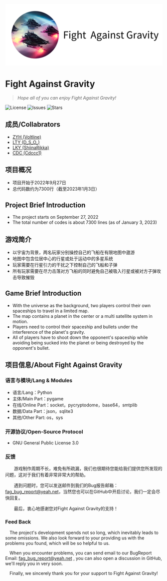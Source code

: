 <div align="center">
  <img src=assets/texture/FAGtitle.png >
</div>

# Fight Against Gravity
> *Hope all of you can enjoy Fight Against Gravity!*

![License](https://img.shields.io/github/license/Voltline/Fight_Against_Gravity)
![Issues](https://img.shields.io/github/issues/Voltline/Fight_Against_Gravity)
![Stars](https://img.shields.io/github/stars/Voltline/Fight_Against_Gravity)

## 成员/Collabrators
* [ZYH (Voltline)](https://github.com/Voltline)
* [LTY (D_S_O_)](https://github.com/DissipativeStructureObject)
* [LKY (ShiinaRikka)](https://github.com/lky1433223)
* [CDC (Cdccc1)](https://github.com/Cdccc1)

## 项目概况
* 项目开始于2022年9月27日
* 总代码数约为7300行（截至2023年1月3日）

## Project Brief Introduction
* The project starts on September 27, 2022
* The total number of codes is about 7300 lines (as of January 3, 2023)

## 游戏简介
* 以宇宙为背景，两名玩家分别操控自己的飞船在有限地图中遨游
* 地图中包含位居中心的行星或处于运动中的多星系统
* 玩家需要在行星引力的干扰之下控制自己的飞船和子弹
* 所有玩家需要在尽力击落对方飞船的同时避免自己被吸入行星或被对方子弹攻击导致摧毁

## Game Brief Introduction
* With the universe as the background, two players control their own spaceships to travel in a limited map. 
* The map contains a planet in the center or a multi satellite system in motion. 
* Players need to control their spaceship and bullets under the interference of the planet's gravity. 
* All of players have to shoot down the opponent's spaceship while avoiding being sucked into the planet or being destroyed by the opponent's bullet.

## 项目信息/About Fight Against Gravity
### 语言与模块/Lang & Modules
* 语言/Lang：Python
* 主体/Main Part：pygame
* 在线/Online Part：socket，pycryptodome，base64，smtplib
* 数据/Data Part：json，sqlite3
* 其他/Other Part: os，sys
### 开源协议/Open-Source Protocol
* GNU General Public License 3.0
### 反馈
&emsp;&emsp;游戏制作周期不长，难免有所疏漏，我们也很期待您能给我们提供您所发现的问题，这对于我们有着非常非常大的帮助。

&emsp;&emsp;遇到问题时，您可以发送邮件到我们的Bug报告邮箱：fag_bug_report@yeah.net，当然您也可以在GitHub中开启讨论，我们一定会尽快回复。

&emsp;&emsp;最后，衷心地感谢您对Fight Against Gravity的支持！
### Feed Back
&emsp;The project's development spends not so long, which inevitably leads to some omissions. We also look forward to 
your providing us with the problems you found, which will be so helpful to us.

&emsp;When you encounter problems, you can send email to our BugReport Email: fag_bug_report@yeah.net , you can also 
open a discussion in GitHub, we'll reply you in very soon.

&emsp;Finally, we sincerely thank you for your support to Fight Against Gravity!
 